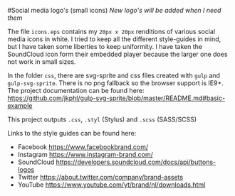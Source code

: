 #Social media logo's (small icons)
*New logo's will be added when I need them*

The file `icons.eps` contains my `20px x 20px` renditions of various social media icons in white.
I tried to keep all the different style-guides in mind, but I have taken some liberties to keep uniformity. 
I have taken the SoundCloud icon form their embedded player because the larger one does not work in small sizes.

In the folder `css`, there are svg-sprite and css files created with `gulp` and `gulp-svg-sprite`.
There is no png fallback so the browser support is IE9+.
The project documentation can be found here:
<https://github.com/jkphl/gulp-svg-sprite/blob/master/README.md#basic-example>

This project outputs `.css`, `.styl` (Stylus) and `.scss` (SASS/SCSS)

Links to the style guides can be found here:
  - Facebook <https://www.facebookbrand.com/>
  - Instagram <https://www.instagram-brand.com/>
  - SoundCloud <https://developers.soundcloud.com/docs/api/buttons-logos>
  - Twitter <https://about.twitter.com/company/brand-assets>
  - YouTube <https://www.youtube.com/yt/brand/nl/downloads.html>